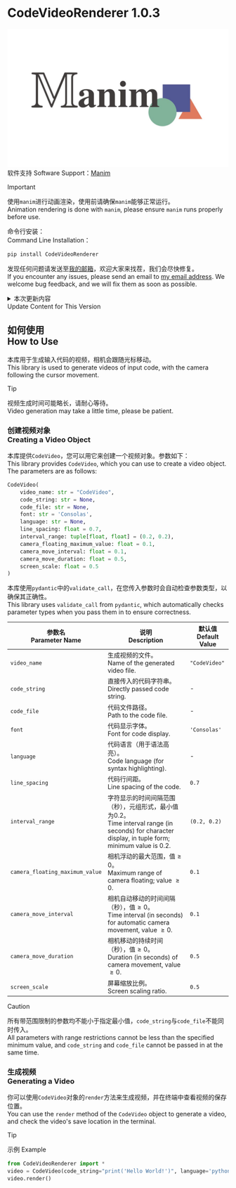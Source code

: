 # CodeVideoRenderer 1.0.3
![Manim](/manim.jpg)
软件支持 Software Support：[Manim](https://github.com/manimCommunity/manim)

> [!IMPORTANT]
> 使用`manim`进行动画渲染，使用前请确保`manim`能够正常运行。<br/>
Animation rendering is done with `manim`, please ensure `manim` runs properly before use.

命令行安装：<br/>
Command Line Installation：
```bash
pip install CodeVideoRenderer
```

发现任何问题请发送至[我的邮箱](mailto:zhuchongjing_pypi@163.com)，欢迎大家来找茬，我们会尽快修复。<br/>
If you encounter any issues, please send an email to [my email address](mailto:zhuchongjing_pypi@163.com). We welcome bug feedback, and we will fix them as soon as possible.

<details>
    <summary>本次更新内容<br/>Update Content for This Version</summary>

<br/>

> **修复 Fixes**
> - 代码偏移（`manim`自带bug）<br/>
>   Code offset (built-in `manim` bug)
> - 换行时相机不及时移动<br/>
>   Camera not moving promptly during line breaks
> - 光标在换行时不在开头停顿<br/>
>   Cursor not pausing at the start when wrapping to a new line
> 
> **更新 Updates**
> - 每行代码首尾空白字符不参与动画，以免增加动画时长<br/>
>   Leading and trailing whitespace in each code line do not participate in the animation to avoid increasing the animation duration
> - 当前行背景宽度更改<br/>
>   Adjustment of the background width for the current line
> - 新增`line_spacing`参数用于更改行距<br/>
>   Added the new `line_spacing` parameter to adjust line spacing
> 
> **优化 Optimizations**
> - 终端渲染信息<br/>
>   Terminal rendering information
> - 相机移动<br/>
>   Camera movement
</details>

## 如何使用<br/>How to Use

本库用于生成输入代码的视频，相机会跟随光标移动。<br/>
This library is used to generate videos of input code, with the camera following the cursor movement.

> [!Tip]
> 视频生成时间可能略长，请耐心等待。<br/>Video generation may take a little time, please be patient.

### 创建视频对象<br/>Creating a Video Object

本库提供`CodeVideo`，您可以用它来创建一个视频对象。参数如下：<br/>
This library provides `CodeVideo`, which you can use to create a video object. The parameters are as follows:

```python
CodeVideo(
    video_name: str = "CodeVideo",
    code_string: str = None,
    code_file: str = None,
    font: str = 'Consolas',
    language: str = None,
    line_spacing: float = 0.7,
    interval_range: tuple[float, float] = (0.2, 0.2),
    camera_floating_maximum_value: float = 0.1,
    camera_move_interval: float = 0.1,
    camera_move_duration: float = 0.5,
    screen_scale: float = 0.5
)
```

本库使用`pydantic`中的`validate_call`，在您传入参数时会自动检查参数类型，以确保其正确性。<br/>
This library uses `validate_call` from `pydantic`, which automatically checks parameter types when you pass them in to ensure correctness.
    
| 参数名<br/>Parameter Name | 说明<br/>Description | 默认值<br/>Default Value |
| ---- | ---- | ---- |
| `video_name` | 生成视频的文件。<br/>Name of the generated video file. | `"CodeVideo"` |
| `code_string` | 直接传入的代码字符串。<br/>Directly passed code string. | - |
| `code_file` | 代码文件路径。<br/>Path to the code file. | - |
| `font` | 代码显示字体。<br/>Font for code display. | `'Consolas'` |
| `language` | 代码语言（用于语法高亮）。<br/>Code language (for syntax highlighting). | - |
| `line_spacing` | 代码行间距。<br/>Line spacing of the code. | `0.7` |
| `interval_range` | 字符显示的时间间隔范围（秒），元组形式，最小值为$`0.2`$。<br/>Time interval range (in seconds) for character display, in tuple form; minimum value is $`0.2`$. | `(0.2, 0.2)` |
| `camera_floating_maximum_value` | 相机浮动的最大范围，值$`\geqslant 0`$。<br/>Maximum range of camera floating; value $`\geqslant 0`$. | `0.1` |
| `camera_move_interval` | 相机自动移动的时间间隔（秒），值$`\geqslant 0`$。<br/>Time interval (in seconds) for automatic camera movement, value $`\geqslant 0`$. | `0.1` |
| `camera_move_duration` | 相机移动的持续时间（秒），值$`\geqslant 0`$。<br/>Duration (in seconds) of camera movement, value $`\geqslant 0`$. | `0.5` |
| `screen_scale` | 屏幕缩放比例。<br/>Screen scaling ratio. | `0.5` |

> [!CAUTION]
> 所有带范围限制的参数均不能小于指定最小值，`code_string`与`code_file`不能同时传入。<br/>
All parameters with range restrictions cannot be less than the specified minimum value, and `code_string` and `code_file` cannot be passed in at the same time.

### 生成视频<br/>Generating a Video

你可以使用`CodeVideo`对象的`render`方法来生成视频，并在终端中查看视频的保存位置。<br/>
You can use the `render` method of the `CodeVideo` object to generate a video, and check the video's save location in the terminal.

> [!TIP]
> 示例 Example
> ```python
> from CodeVideoRenderer import *
> video = CodeVideo(code_string="print('Hello World!')", language='python')
> video.render()
> ```
